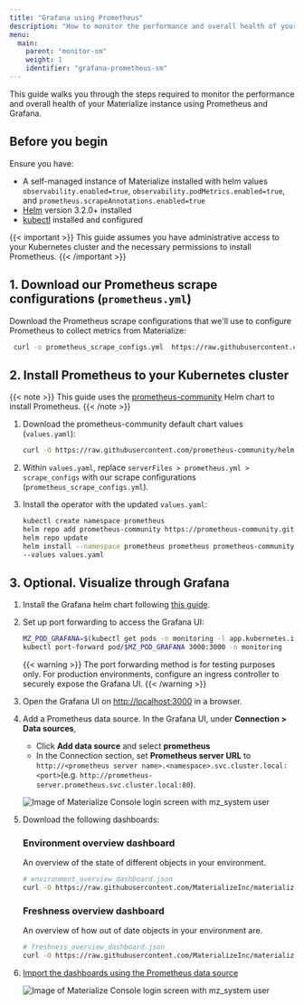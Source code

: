 ```yaml
---
title: "Grafana using Prometheus"
description: "How to monitor the performance and overall health of your Materialize instance using Prometheus and Grafana."
menu:
  main:
    parent: "monitor-sm"
    weight: 1
    identifier: "grafana-prometheus-sm"
---
```


This guide walks you through the steps required to monitor the performance and
overall health of your Materialize instance using Prometheus and Grafana.

## Before you begin

Ensure you have:

- A self-managed instance of Materialize installed with helm values `observability.enabled=true`, `observability.podMetrics.enabled=true`, and `prometheus.scrapeAnnotations.enabled=true`
- [Helm](https://helm.sh/docs/intro/install/) version 3.2.0+ installed
- [kubectl](https://kubernetes.io/docs/tasks/tools/) installed and configured

{{< important >}}
This guide assumes you have administrative access to your Kubernetes cluster and the necessary permissions to install Prometheus.
{{< /important >}}

## 1. Download our Prometheus scrape configurations (`prometheus.yml`)
  Download the Prometheus scrape configurations that we'll use to configure Prometheus to collect metrics from Materialize:
  ```bash
   curl -o prometheus_scrape_configs.yml  https://raw.githubusercontent.com/MaterializeInc/materialize/refs/heads/self-managed-docs/v25.2/doc/user/data/monitoring/prometheus.yml
  ```


## 2. Install Prometheus to your Kubernetes cluster

  {{< note >}}
  This guide uses the [prometheus-community](https://github.com/prometheus-community/helm-charts) Helm chart to install Prometheus.
  {{< /note >}}


1. Download the prometheus-community default chart values (`values.yaml`):
   ```bash
   curl -O https://raw.githubusercontent.com/prometheus-community/helm-charts/refs/heads/main/charts/prometheus/values.yaml
   ```

2. Within `values.yaml`, replace `serverFiles > prometheus.yml > scrape_configs` with our scrape configurations (`prometheus_scrape_configs.yml`).

3. Install the operator with the updated `values.yaml`:
   ```bash
   kubectl create namespace prometheus
   helm repo add prometheus-community https://prometheus-community.github.io/helm-charts
   helm repo update
   helm install --namespace prometheus prometheus prometheus-community/prometheus \
   --values values.yaml
   ```

## 3. Optional. Visualize through Grafana

1. Install the Grafana helm chart following [this guide](https://grafana.com/docs/grafana/latest/setup-grafana/installation/helm/).


2.  Set up port forwarding to access the Grafana UI:
    ```bash
    MZ_POD_GRAFANA=$(kubectl get pods -n monitoring -l app.kubernetes.io/name=grafana -o custom-columns="NAME:.metadata.name" --no-headers)
    kubectl port-forward pod/$MZ_POD_GRAFANA 3000:3000 -n monitoring
    ```

    {{< warning >}}
  The port forwarding method is for testing purposes only. For production environments, configure an ingress controller to securely expose the Grafana UI.
    {{< /warning >}}

3. Open the Grafana UI on [http://localhost:3000](http://localhost:3000) in a browser.

4. Add a Prometheus data source. In the Grafana UI, under **Connection > Data sources**,
   - Click **Add data source** and select **prometheus**
   - In the Connection section, set **Prometheus server URL** to `http://<prometheus server name>.<namespace>.svc.cluster.local:<port>`(e.g. `http://prometheus-server.prometheus.svc.cluster.local:80`).

    ![Image of Materialize Console login screen with mz_system user](/images/self-managed/grafana-prometheus-datasource-setup.png)

4. Download the following dashboards:
    ### Environment overview dashboard
    An overview of the state of different objects in your environment.

    ```bash
    # environment_overview_dashboard.json
    curl -O https://raw.githubusercontent.com/MaterializeInc/materialize/refs/heads/self-managed-docs/v25.2/doc/user/data/monitoring/grafana_dashboards/environment_overview_dashboard.json
    ```
    ### Freshness overview dashboard
    An overview of how out of date objects in your environment are.
     ```bash
     # freshness_overview_dashboard.json
    curl -O https://raw.githubusercontent.com/MaterializeInc/materialize/refs/heads/self-managed-docs/v25.2/doc/user/data/monitoring/grafana_dashboards/freshness_overview_dashboard.json
    ```

5. [Import the dashboards using the Prometheus data source](https://grafana.com/docs/grafana/latest/dashboards/build-dashboards/import-dashboards/#importing-a-dashboard)

    ![Image of Materialize Console login screen with mz_system user](/images/self-managed/grafana-monitoring-success.png)
